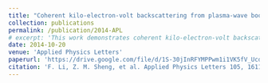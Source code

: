 ```yaml
---
title: "Coherent kilo-electron-volt backscattering from plasma-wave boosted relativistic electron mirrors"
collection: publications
permalink: /publication/2014-APL
# excerpt: 'This work demonstrates coherent kilo-electron-volt backscattering from plasma-wave boosted relativistic electron mirrors.'
date: 2014-10-20
venue: 'Applied Physics Letters'
paperurl: 'https://drive.google.com/file/d/1S-30jInRFYMPPwm1i1VK5fV_UcdcBw2z/view?usp=drive_link'
citation: 'F. Li, Z. M. Sheng, et al. Applied Physics Letters 105, 161102 (2014)'
---
```

